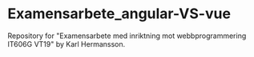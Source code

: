 # Examensarbete_angular-VS-vue
Repository for "Examensarbete med inriktning mot webbprogrammering IT606G VT19" by Karl Hermansson.
